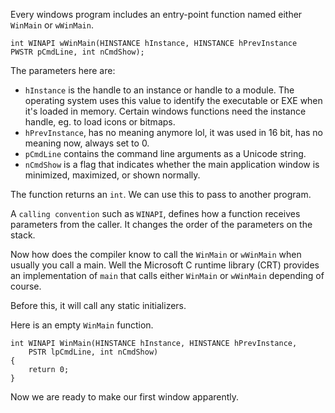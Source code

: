 Every windows program includes an entry-point function named either `WinMain` or `wWinMain`. 

```
int WINAPI wWinMain(HINSTANCE hInstance, HINSTANCE hPrevInstance
PWSTR pCmdLine, int nCmdShow);
```

The parameters here are: 
- `hInstance` is the handle to an instance or handle to a module. The operating system uses this value to identify the executable or EXE when it's loaded in memory. Certain windows functions need the instance handle, eg. to load icons or bitmaps. 
- `hPrevInstance`, has no meaning anymore lol, it was used in 16 bit, has no meaning now, always set to 0. 
- `pCmdLine` contains the command line arguments as a Unicode string. 
- `nCmdShow` is a flag that indicates whether the main application window is minimized, maximized, or shown normally. 

The function returns an `int`. 
We can use this to pass to another program. 

A `calling convention` such as `WINAPI`, defines how a function receives parameters from the caller. It changes the order of the parameters on the stack. 

Now how does the compiler know to call the `WinMain` or `wWinMain` when usually you call a main. 
Well the Microsoft C runtime library (CRT) provides an implementation of `main` that calls either `WinMain` or `wWinMain` depending of course. 

Before this, it will call any static initializers. 

Here is an empty `WinMain` function. 
```
int WINAPI WinMain(HINSTANCE hInstance, HINSTANCE hPrevInstance, 
	PSTR lpCmdLine, int nCmdShow)
{ 
	return 0;
}
```

Now we are ready to make our first window apparently. 
